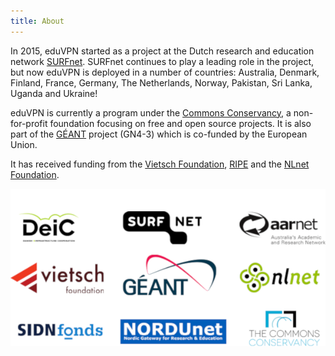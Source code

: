 ```yaml
---
title: About
---
```


In 2015, eduVPN started as a project at the Dutch research and education 
network [SURFnet](https://surfnet.nl/). SURFnet continues to play a leading 
role in the project, but now eduVPN is deployed in a number of countries: 
Australia, Denmark, Finland, France, Germany, The Netherlands, Norway, 
Pakistan, Sri Lanka, Uganda and Ukraine! 

eduVPN is currently a program under the 
[Commons Conservancy](https://commonsconservancy.org/), a non-for-profit 
foundation focusing on free and open source projects. It is also part of the 
[GÉANT](https://www.geant.org/) project (GN4-3) which is co-funded by the 
European Union.

It has received funding from the 
[Vietsch Foundation](http://www.vietsch-foundation.org/), 
[RIPE](https://www.ripe.net/) and the [NLnet Foundation](https://nlnet.nl/).

![Participants](img/about_logos.png)
